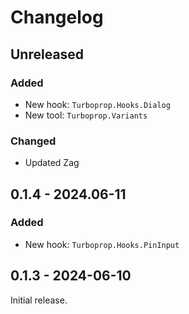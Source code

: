 # Changelog

## Unreleased

### Added

- New hook: `Turboprop.Hooks.Dialog`
- New tool: `Turboprop.Variants`

### Changed

- Updated Zag

## 0.1.4 - 2024.06-11

### Added

- New hook: `Turboprop.Hooks.PinInput`

## 0.1.3 - 2024-06-10

Initial release.
